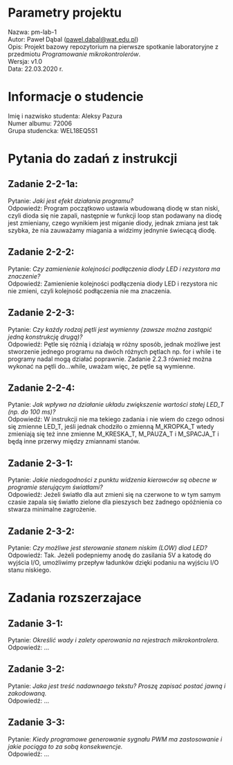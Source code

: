# Parametry projektu
Nazwa:  pm-lab-1  
Autor:  Paweł Dąbal (pawel.dabal@wat.edu.pl)  
Opis:   Projekt bazowy repozytorium na pierwsze spotkanie laboratoryjne z przedmiotu *Programowanie mikrokontrolerów*.  
Wersja: v1.0  
Data:   22.03.2020 r.  

# Informacje o studencie
Imię i nazwisko studenta:   Aleksy Pazura  
Numer albumu:               72006  
Grupa studencka:            WEL18EQ5S1

# Pytania do zadań z instrukcji
## Zadanie 2-2-1a:
Pytanie:    *Jaki jest efekt działania programu?*  
Odpowiedź:  Program początkowo ustawia wbudowaną diodę w stan niski, czyli dioda się nie zapali, następnie w funkcji loop stan podawany na diodę jest zmieniany, czego wynikiem jest miganie diody, jednak zmiana jest tak szybka, że nia zauważamy miagania a widzimy jednynie świecącą diodę.

## Zadanie 2-2-2:
Pytanie:    *Czy zamienienie kolejności podłączenia diody LED i rezystora ma znaczenie?*  
Odpowiedź:  Zamienienie kolejności podłączenia diody LED i rezystora nic nie zmieni, czyli kolejność podłączenia nie ma znaczenia.

## Zadanie 2-2-3:
Pytanie:    *Czy każdy rodzaj pętli jest wymienny (zawsze można zastąpić jedną konstrukcję drugą)?*  
Odpowiedź:  Pętle się różnią i działają w różny sposób, jednak możliwe jest stworzenie jednego programu na dwóch różnych pętlach np. for i while i te programy nadal mogą działać poprawnie. Zadanie 2.2.3 również można wykonać na pętli do...while, uważam więc, że pętle są wymienne.

## Zadanie 2-2-4:
Pytanie:    *Jak wpływa na działanie układu zwiększenie wartości stałej LED_T (np. do 100 ms)?*  
Odpowiedź:  W instrukcji nie ma tekiego zadania i nie wiem do czego odnosi się zmienne LED_T, jeśli jednak chodziło o zmienną M_KROPKA_T wtedy zmieniają się też inne zmienne M_KRESKA_T, M_PAUZA_T i M_SPACJA_T i będą inne przerwy między zmiannami stanów.

## Zadanie 2-3-1:
Pytanie:    *Jakie niedogodności z punktu widzenia kierowców są obecne w programie sterującym światłami?*  
Odpowiedź:  Jeżeli światło dla aut zmieni się na czerwone to w tym samym czasie zapala się światło zielone dla pieszysch bez żadnego opóźnienia co stwarza minimalne zagrożenie. 

## Zadanie 2-3-2:
Pytanie:    *Czy możliwe jest sterowanie stanem niskim (LOW) diod LED?*  
Odpowiedź:  Tak. Jeżeli podepniemy anodę do zasilania 5V a katodę do wyjścia I/O, umożliwimy przepływ ładunków dzięki podaniu na wyjściu I/O stanu niskiego.

# Zadania rozszerzajace
## Zadanie 3-1:
Pytanie:    *Określić wady i zalety operowania na rejestrach mikrokontrolera.*  
Odpowiedź:  ...

## Zadanie 3-2:
Pytanie:    *Jaka jest treść nadawnaego tekstu? Proszę zapisać postać jawną i zakodowaną.*  
Odpowiedź:  ...

## Zadanie 3-3:
Pytanie:    *Kiedy programowe generowanie sygnału PWM ma zastosowanie i jakie pociąga to za sobą konsekwencje.*  
Odpowiedź:  ...


